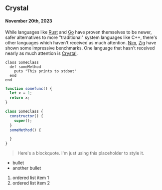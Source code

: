 ## Crystal
#### November 20th, 2023

While languages like [Rust](www.rust-lang.org) and [Go](https://go.dev/) have proven themselves to be newer, safer alternatives to more "traditional" system languages like C++, there's other languages which haven't received as much attention.  [Nim](http://nim-lang.org), [Zig](http://ziglang.org) have shown some impressive benchmarks.  One language that hasn't received nearly as much attention is [Crystal](http://crystal-lang.org).

```crystal
class SomeClass
  def someMethod
    puts "This prints to stdout"
  end
end
```

```js
function somefunc() {
  let x = 1;
  return x;
}

class SomeClass {
  constructor() {
    super();
  }
  someMethod() {

  }
}
```

>Here's a blockquote. I'm just using this placeholder to style it.

- bullet
- another bullet

1. ordered list item 1
2. ordered list item 2